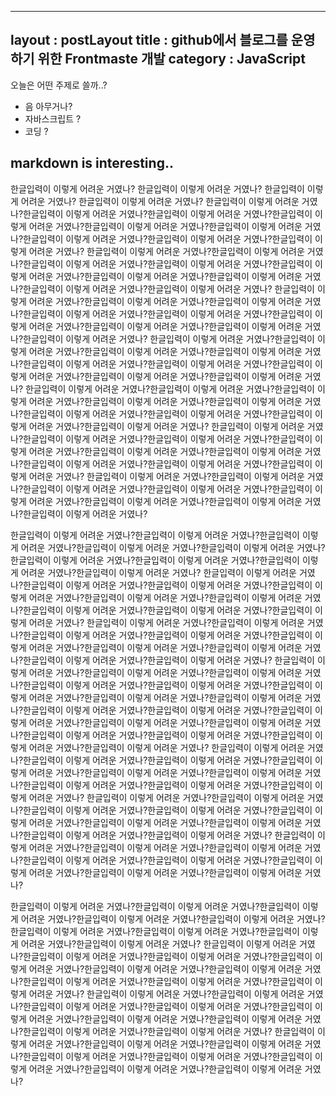 ---
layout : postLayout 
title : github에서 블로그를 운영하기 위한 Frontmaste 개발
category : JavaScript
--

오늘은 어떤 주제로 쓸까..?
- 음 아무거나?
- 자바스크립트 ?
- 코딩 ?

## markdown is interesting..
한글입력이 이렇게 어려운 거였나?
한글입력이 이렇게 어려운 거였나?
한글입력이 이렇게 어려운 거였나?
한글입력이 이렇게 어려운 거였나?
한글입력이 이렇게 어려운 거였나?한글입력이 이렇게 어려운 거였나?한글입력이 이렇게 어려운 거였나?한글입력이 이렇게 어려운 거였나?한글입력이 이렇게 어려운 거였나?한글입력이 이렇게 어려운 거였나?한글입력이 이렇게 어려운 거였나?한글입력이 이렇게 어려운 거였나?한글입력이 이렇게 어려운 거였나?
한글입력이 이렇게 어려운 거였나?한글입력이 이렇게 어려운 거였나?한글입력이 이렇게 어려운 거였나?한글입력이 이렇게 어려운 거였나?한글입력이 이렇게 어려운 거였나?한글입력이 이렇게 어려운 거였나?한글입력이 이렇게 어려운 거였나?한글입력이 이렇게 어려운 거였나?한글입력이 이렇게 어려운 거였나?
한글입력이 이렇게 어려운 거였나?한글입력이 이렇게 어려운 거였나?한글입력이 이렇게 어려운 거였나?한글입력이 이렇게 어려운 거였나?한글입력이 이렇게 어려운 거였나?한글입력이 이렇게 어려운 거였나?한글입력이 이렇게 어려운 거였나?한글입력이 이렇게 어려운 거였나?한글입력이 이렇게 어려운 거였나?
한글입력이 이렇게 어려운 거였나?한글입력이 이렇게 어려운 거였나?한글입력이 이렇게 어려운 거였나?한글입력이 이렇게 어려운 거였나?한글입력이 이렇게 어려운 거였나?한글입력이 이렇게 어려운 거였나?한글입력이 이렇게 어려운 거였나?한글입력이 이렇게 어려운 거였나?한글입력이 이렇게 어려운 거였나?
한글입력이 이렇게 어려운 거였나?한글입력이 이렇게 어려운 거였나?한글입력이 이렇게 어려운 거였나?한글입력이 이렇게 어려운 거였나?한글입력이 이렇게 어려운 거였나?한글입력이 이렇게 어려운 거였나?한글입력이 이렇게 어려운 거였나?한글입력이 이렇게 어려운 거였나?한글입력이 이렇게 어려운 거였나?
한글입력이 이렇게 어려운 거였나?한글입력이 이렇게 어려운 거였나?한글입력이 이렇게 어려운 거였나?한글입력이 이렇게 어려운 거였나?한글입력이 이렇게 어려운 거였나?한글입력이 이렇게 어려운 거였나?한글입력이 이렇게 어려운 거였나?한글입력이 이렇게 어려운 거였나?한글입력이 이렇게 어려운 거였나?
한글입력이 이렇게 어려운 거였나?한글입력이 이렇게 어려운 거였나?한글입력이 이렇게 어려운 거였나?한글입력이 이렇게 어려운 거였나?한글입력이 이렇게 어려운 거였나?한글입력이 이렇게 어려운 거였나?한글입력이 이렇게 어려운 거였나?한글입력이 이렇게 어려운 거였나?


한글입력이 이렇게 어려운 거였나?한글입력이 이렇게 어려운 거였나?한글입력이 이렇게 어려운 거였나?한글입력이 이렇게 어려운 거였나?한글입력이 이렇게 어려운 거였나?한글입력이 이렇게 어려운 거였나?한글입력이 이렇게 어려운 거였나?한글입력이 이렇게 어려운 거였나?한글입력이 이렇게 어려운 거였나?
한글입력이 이렇게 어려운 거였나?한글입력이 이렇게 어려운 거였나?한글입력이 이렇게 어려운 거였나?한글입력이 이렇게 어려운 거였나?한글입력이 이렇게 어려운 거였나?한글입력이 이렇게 어려운 거였나?한글입력이 이렇게 어려운 거였나?한글입력이 이렇게 어려운 거였나?한글입력이 이렇게 어려운 거였나?
한글입력이 이렇게 어려운 거였나?한글입력이 이렇게 어려운 거였나?한글입력이 이렇게 어려운 거였나?한글입력이 이렇게 어려운 거였나?한글입력이 이렇게 어려운 거였나?한글입력이 이렇게 어려운 거였나?한글입력이 이렇게 어려운 거였나?한글입력이 이렇게 어려운 거였나?한글입력이 이렇게 어려운 거였나?
한글입력이 이렇게 어려운 거였나?한글입력이 이렇게 어려운 거였나?한글입력이 이렇게 어려운 거였나?한글입력이 이렇게 어려운 거였나?한글입력이 이렇게 어려운 거였나?한글입력이 이렇게 어려운 거였나?한글입력이 이렇게 어려운 거였나?한글입력이 이렇게 어려운 거였나?한글입력이 이렇게 어려운 거였나?한글입력이 이렇게 어려운 거였나?한글입력이 이렇게 어려운 거였나?한글입력이 이렇게 어려운 거였나?한글입력이 이렇게 어려운 거였나?한글입력이 이렇게 어려운 거였나?한글입력이 이렇게 어려운 거였나?한글입력이 이렇게 어려운 거였나?한글입력이 이렇게 어려운 거였나?
한글입력이 이렇게 어려운 거였나?한글입력이 이렇게 어려운 거였나?한글입력이 이렇게 어려운 거였나?한글입력이 이렇게 어려운 거였나?한글입력이 이렇게 어려운 거였나?한글입력이 이렇게 어려운 거였나?한글입력이 이렇게 어려운 거였나?한글입력이 이렇게 어려운 거였나?한글입력이 이렇게 어려운 거였나?
한글입력이 이렇게 어려운 거였나?한글입력이 이렇게 어려운 거였나?한글입력이 이렇게 어려운 거였나?한글입력이 이렇게 어려운 거였나?한글입력이 이렇게 어려운 거였나?한글입력이 이렇게 어려운 거였나?한글입력이 이렇게 어려운 거였나?한글입력이 이렇게 어려운 거였나?한글입력이 이렇게 어려운 거였나?
한글입력이 이렇게 어려운 거였나?한글입력이 이렇게 어려운 거였나?한글입력이 이렇게 어려운 거였나?한글입력이 이렇게 어려운 거였나?한글입력이 이렇게 어려운 거였나?한글입력이 이렇게 어려운 거였나?한글입력이 이렇게 어려운 거였나?한글입력이 이렇게 어려운 거였나?

한글입력이 이렇게 어려운 거였나?한글입력이 이렇게 어려운 거였나?한글입력이 이렇게 어려운 거였나?한글입력이 이렇게 어려운 거였나?한글입력이 이렇게 어려운 거였나?한글입력이 이렇게 어려운 거였나?한글입력이 이렇게 어려운 거였나?한글입력이 이렇게 어려운 거였나?한글입력이 이렇게 어려운 거였나?
한글입력이 이렇게 어려운 거였나?한글입력이 이렇게 어려운 거였나?한글입력이 이렇게 어려운 거였나?한글입력이 이렇게 어려운 거였나?한글입력이 이렇게 어려운 거였나?한글입력이 이렇게 어려운 거였나?한글입력이 이렇게 어려운 거였나?한글입력이 이렇게 어려운 거였나?한글입력이 이렇게 어려운 거였나?
한글입력이 이렇게 어려운 거였나?한글입력이 이렇게 어려운 거였나?한글입력이 이렇게 어려운 거였나?한글입력이 이렇게 어려운 거였나?한글입력이 이렇게 어려운 거였나?한글입력이 이렇게 어려운 거였나?한글입력이 이렇게 어려운 거였나?한글입력이 이렇게 어려운 거였나?한글입력이 이렇게 어려운 거였나?
한글입력이 이렇게 어려운 거였나?한글입력이 이렇게 어려운 거였나?한글입력이 이렇게 어려운 거였나?한글입력이 이렇게 어려운 거였나?한글입력이 이렇게 어려운 거였나?한글입력이 이렇게 어려운 거였나?한글입력이 이렇게 어려운 거였나?한글입력이 이렇게 어려운 거였나?
